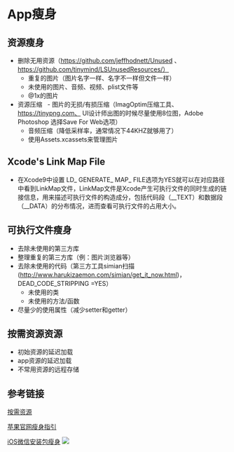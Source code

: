 # App瘦身



## 资源瘦身
 - 删除无用资源（https://github.com/jeffhodnett/Unused 、https://github.com/tinymind/LSUnusedResources/）
   - 重复的图片（图片名字一样、名字不一样但文件一样）
	- 未使用的图片、音频、视频、plist文件等
	- @1x的图片
 - 资源压缩
   - 图片的无损/有损压缩（ImagOptim压缩工具、https://tinypng.com、 UI设计师出图的时候尽量使用8位图，Adobe Photoshop 选择Save For Web选项）
   - 音频压缩（降低采样率，通常情况下44KHZ就够用了）
   - 使用Assets.xcassets来管理图片

## Xcode's Link Map File
 
   - 在Xcode9中设置 LD_ GENERATE_ MAP_ FILE选项为YES就可以在对应路径中看到LinkMap文件，LinkMap文件是Xcode产生可执行文件的同时生成的链接信息，用来描述可执行文件的构造成分，包括代码段（__TEXT）和数据段（__DATA）的分布情况，进而查看可执行文件的占用大小。

   
## 可执行文件瘦身
 - 去除未使用的第三方库
 - 整理重复的第三方库（例：图片浏览器等）
 - 去除未使用的代码（第三方工具simian扫描(http://www.harukizaemon.com/simian/get_it_now.html)，DEAD_CODE_STRIPPING =YES）
   - 未使用的类
   - 未使用的方法/函数
 - 尽量少的使用属性（减少setter和getter）
  
## 按需资源资源
 - 初始资源的延迟加载
 - app资源的延迟加载
 - 不常用资源的远程存储


## 参考链接
[按需资源](https://developer.apple.com/library/content/documentation/FileManagement/Conceptual/On_Demand_Resources_Guide/index.html#//apple_ref/doc/uid/TP40015083-CH2-SW1)

[苹果官网瘦身指引](https://developer.apple.com/library/content/qa/qa1795/_index.html)
 
[iOS微信安装包瘦身](https://mp.weixin.qq.com/s?__biz=MzAwNDY1ODY2OQ==&mid=207986417&idx=1&sn=77ea7d8e4f8ab7b59111e78c86ccfe66&3rd=MzA3MDU4NTYzMw==&scene=6#rd)
![](http://www.zoomfeng.com/images/2016/10/12/4.png)  
